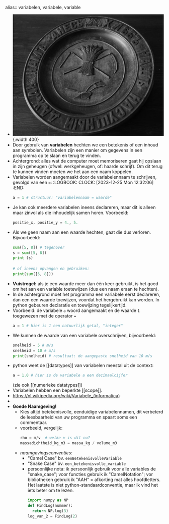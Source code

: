 alias:: variabelen, variabele, variable

- ![image.jpg](../assets/variables.jpg){:width 400}
- Door gebruik van **variabelen** hechten we een betekenis of een inhoud aan symbolen. Variabelen zijn een manier om gegevens in een programma op te slaan en terug te vinden.
- Achtergrond: alles wat de computer moet memoriseren gaat hij opslaan in zijn geheugen (ofwel: werkgeheugen, of: haarde schrijf). Om dit terug te kunnen vinden moeten we het aan een naam koppelen.
- Variabelen worden aangemaakt door de variabelennaam te schrijven, gevolgd van een `=`:
  :LOGBOOK:
  CLOCK: [2023-12-25 Mon 12:32:06]
  :END:
  ```python
  a = 1 # structuur: "variabelennaam = waarde"
  ```
- Je kan ook meerdere variabelen ineens declareren, maar dit is alleen maar zinvol als die inhoudelijk samen horen. Voorbeeld:
  ```python
  positie_x, positie_y = 4., 5.
  ```
- Als we geen naam aan een waarde hechten, gaat die dus verloren. Bijvoorbeeld:
  ```python
  sum([5, 8]) # tegenover
  s = sum([5, 8])
  print (s)
  
  # of ineens opvangen en gebruiken:
  print(sum([5, 8]))
  ```
- **Vuistregel:** als je een waarde meer dan één keer gebruikt, is het goed om het aan een variable toetewijzen (dus een naam eraan te hechten).
- In de achtergrond moet het programma een variabele eerst declareren, dan een een waarde toewijzen, voordat het hergebruikt kan worden. In python gebeuren declaratie en toewijzing tegelijkertijd.
- Voorbeeld: de variabele `a` woord aangemaakt en de waarde `1` toegewezen met de operator `=`
  ```python
  a = 1 # hier is 1 een natuurlijk getal, "integer"
  ```
- We kunnen de waarde van een variabele overschrijven, bijvoorbeeld:
  ```python
  snelheid = 5 # m/s
  snelheid = 10 # m/s
  print(snelheid) # resultaat: de aangepaste snelheid van 10 m/s
  ```
- python weet de [[datatypes]] van variabelen meestal uit de context: 
  ```python
  a = 1.0 # hier is de variabele a een decimaalcijfer
  ```
  (zie ook [[numerieke datatypes]])
- Variabelen hebben een beperkte [[scope]].
- https://nl.wikipedia.org/wiki/Variabele_(informatica)
-
- **Goede Naamgeving!**
	- Kies altijd betekenisvolle, eenduidige variabelennamen, dit verbeterd de leesbaarheid van uw programma en spaart soms een commentaar.
	- voorbeeld, vergelijk:
	  ```python
	  rho = m/v  # welke v is dit nu?
	  massadichtheid_kg_m3 = massa_kg / volume_m3
	  ```
	- *naamgevingsconventies:*
		- "Camel Case"
		  bv. `eenBetekenisvolleVariable`
		- "Snake Case"
		  bv. `een_betekenisvolle_variable`
		- persoonlijke nota: 
		  ik persoonlijk gebruik voor alle variables de "snake_case"; voor functies gebruik ik "CamelNotation"; vor bibliotheken gebruik ik "AAH" = afkorting mat alles hoofdletters. Het laatste is niet python-standaardconventie, maar ik vind het iets beter om te lezen.
		  ```python
		  import numpy as NP
		  def FindLog(nummer):
		    return NP.log(3)
		  log_van_2 = FindLog(2)
		  ```